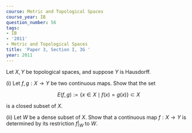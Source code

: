 ```yaml
---
course: Metric and Topological Spaces
course_year: IB
question_number: 56
tags:
- IB
- '2011'
- Metric and Topological Spaces
title: 'Paper 3, Section I, 3G '
year: 2011
---
```




Let $X, Y$ be topological spaces, and suppose $Y$ is Hausdorff.

(i) Let $f, g: X \rightarrow Y$ be two continuous maps. Show that the set

$$E(f, g):=\{x \in X \mid f(x)=g(x)\} \subset X$$

is a closed subset of $X$.

(ii) Let $W$ be a dense subset of $X$. Show that a continuous map $f: X \rightarrow Y$ is determined by its restriction $\left.f\right|_{W}$ to $W$.